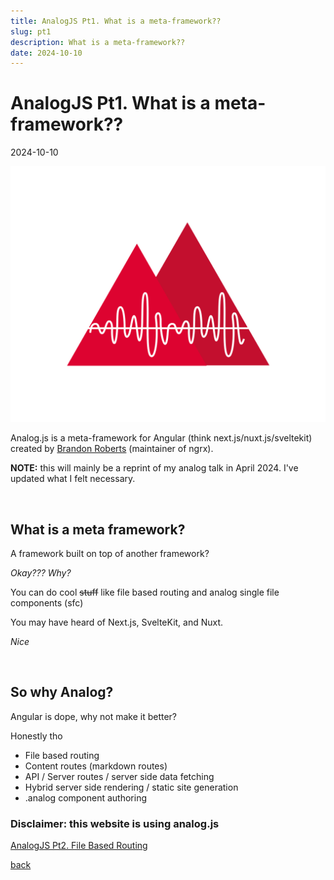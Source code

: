 ```yaml
---
title: AnalogJS Pt1. What is a meta-framework??
slug: pt1
description: What is a meta-framework??
date: 2024-10-10
---
```


# AnalogJS Pt1. What is a meta-framework??

2024-10-10

![analog.svg](../../../../public/analog.svg)

Analog.js is a meta-framework for Angular (think next.js/nuxt.js/sveltekit)
created by [Brandon Roberts](https://x.com/brandontroberts) (maintainer of ngrx).

**NOTE:** this will mainly be a reprint of my analog talk in April 2024.
I've updated what I felt necessary.

<br>

## What is a meta framework?

A framework built on top of another framework?

_Okay??? Why?_

You can do cool ~~stuff~~ like file based routing and analog single file
components (sfc)

You may have heard of Next.js, SvelteKit, and Nuxt.

_Nice_

<br>

## So why Analog?

Angular is dope, why not make it better?

Honestly tho

- File based routing
- Content routes (markdown routes)
- API / Server routes / server side data fetching
- Hybrid server side rendering / static site generation
- .analog component authoring

### Disclaimer: this website is using analog.js

[AnalogJS Pt2. File Based Routing](./thoughts/analog-talk/pt2)

[back](./thoughts/analog-talk)

